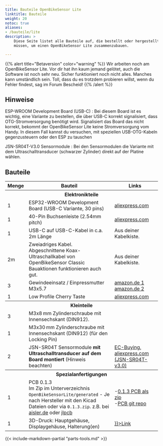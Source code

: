 ```yaml
---
title: Bauteile OpenBikeSensor Lite
linktitle: Bauteile
weight: 20
notoc: true
aliases:
- /bauteile/lite
description: >
    Diese Seite listet alle Bauteile auf, die bestellt oder hergestellt werden
    müssen, um einen OpenBikeSensor Lite zusammenzubauen.

---
```


{{% alert title="Betaversion" color="warning" %}}
Wir arbeiten noch am OpenBikeSensor Lite. Vor dir hat ihn kaum jemand gelötet, auch die Software ist noch sehr neu. Sicher funktioniert noch nicht alles. Manches kann umständlich sein. Toll, dass du es trotzdem probieren willst, wenn du Fehler findest, sag im Forum Bescheid!
{{% /alert %}}

## Hinweise

ESP-WROOM Development Board (USB-C)
: Bei diesem Board ist es wichtig, eine Variante zu bestellen, die über USB-C korrekt signalisiert, dass
  OTG-Stromversorgung benötigt wird. Signalisiert das Board das nicht korrekt, bekommt der OpenBikeSensor Lite
  keine Stromversorgung vom Handy. In diesem Fall kannst du versuchen, mit speziellen USB-OTG-Kabeln gegenzusteuern
  oder den ESP zu tauschen

JSN-SR04T-V3.0 Sensormodule
: Bei den Sensormodulen die Variante mit dem Ultraschalltransducer (schwarzer Zylinder) direkt auf der Platine wählen.

## Bauteile

<div class="table-wide">
<table class="table">
<thead>
<tr>
<th width="10%">Menge</th>
<th width="*">Bauteil</th>
<th width="30%">Links</th>
</tr>
</thead>
<tbody>
<tr><th colspan="3">Elektronikteile</th></tr>
<tr>
  <td>1</td>
  <td>ESP32-WROOM Development Board (USB-C Variante, 30 pins)</td>
  <td>
    <a href="https://de.aliexpress.com/item/1005006476900011.html">aliexpress.com</a><br>
  </td>
</tr>
<tr>
  <td>1</td>
  <td>40-Pin Buchsenleiste (2.54mm pitch)</td>
  <td>
    <a href="https://de.aliexpress.com/item/33057778113.html">aliexpress.com</a><br>
  </td>
</tr>
<tr>
  <td>1</td>
  <td>USB-C auf USB-C-Kabel in c.a. 2m Länge</td>
  <td>
    Aus deiner Kabelkiste.
  </td>
</tr>
<tr>
  <td>2m</td>
  <td>Zweiadriges Kabel. Abgeschnittene Koax-Ultraschallkabel von OpenBikeSensor Classic Bauaktionen funktionieren auch gut.</td>
  <td>
   Aus deiner Kabelkiste.
  </td>
</tr>

<tr>
  <td>3</td>
  <td>Gewindeeinsatz / Einpressmutter M3x5.7 </td>
  <td>
    <a href="https://www.amazon.de/dp/B08BCRZZS3">amazon.de 1</a>
    <br/>
    <a href="https://turmberg3d.de/products/gewindeeinsatze-fur-kunststoffteile?variant=39376894066883">amazon.de 2</a>
  </td>
</tr>
<tr>
  <td>1</td>
  <td>Low Profile Cherry Taste</td>
  <td>
    <a href="https://de.aliexpress.com/item/1005006217543375.html">aliexpress.com</a>
</td>
</tr>

<tr><th colspan="3">Kleinteile</th></tr>

<tr>
  <td>3</td>
  <td>M3x8&thinsp;mm Zylinderschraube mit Innensechskant (DIN912).</td>
  <td></td>
</tr>

<tr>
  <td>1</td>
  <td>M3x30&thinsp;mm Zylinderschraube mit Innensechskant (DIN912) (für den Locking Pin)</td>
  <td></td>
</tr>

<tr>
  <td>2</td>
  <td>JSN-SR04T Sensormodule <b>mit Ultraschalltransducer auf dem Board montiert</b> (Hinweis beachten)</td>

  <td>
    <a href="https://de.aliexpress.com/item/4000057298353.html">EC-Buying, aliexpress.com (JSN-SR04T-v3.0)</a>
    <br/>
  </td>

</tr>   



<tr><th colspan="3">Spezialanfertigungen</th></tr>
<tr>
  <td>1</td>
  <td>PCB 0.1.3 <br/>Im Zip im Unterverzeichnis <code>OpenBikeSensorLite/generated</code> - Je nach Hersteller mit den Kicad Dateien oder via <code>0.1.3.zip</code>. z.B. bei <a href="https://aisler.net/?lang=de-DE">aisler.de</a> oder <a href="jlcpcb.com">jlpcb</a></td>
  <td>
    -<a href="blob:https://github.com/d50e8422-0eab-4a9c-ba26-8e361a258cc3">0.1.3 PCB als zip</a><br/>
    -<a href="https://github.com/openbikesensor/OpenBikeSensor_PCB_Board">PCB git repo</a>
  </td>
</tr>
<tr>
  <td>1</td>
  <td>3D-Druck: Hauptgehäuse, Displaygehäuse, Halterung(en)</td>
  <td>
    <a href={{< relref "docs/lite/lite_case" >}}>Link</a>
  </td>
</tr>

</tbody>
</table>
</div>


{{< include-markdown-partial "parts-tools.md" >}}
